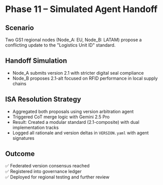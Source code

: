 # Phase 11 – Simulated Agent Handoff

## Scenario
Two GS1 regional nodes (Node_A: EU, Node_B: LATAM) propose a conflicting update to the "Logistics Unit ID" standard.

## Handoff Simulation
- Node_A submits version 2.1 with stricter digital seal compliance
- Node_B proposes 2.1-alt focused on RFID performance in local supply chains

## ISA Resolution Strategy
- Aggregated both proposals using version arbitration agent
- Triggered CoT merge logic with Gemini 2.5 Pro
- Result: Created a modular standard (2.1-composite) with dual implementation tracks
- Logged all rationale and version deltas in `VERSION.yaml` with agent signatures

## Outcome
✅ Federated version consensus reached  
✅ Registered into governance ledger  
✅ Deployed for regional testing and further review
